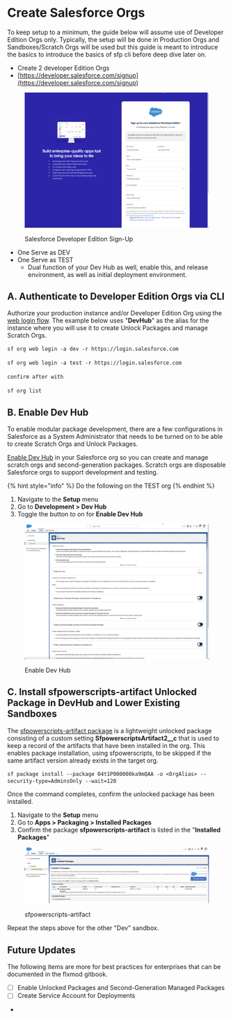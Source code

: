 # Create Salesforce Orgs

To keep setup to a minimum, the guide below will assume use of Developer Edition Orgs only. Typically, the setup will be done in Production Orgs and Sandboxes/Scratch Orgs will be used but this guide is meant to introduce the basics to introduce the basics of sfp cli before deep dive later on.

* Create 2 developer Edition Orgs
* [https://developer.salesforce.com/signup](https://developer.salesforce.com/signup)

<figure><img src="../.gitbook/assets/image (4).png" alt=""><figcaption><p>Salesforce Developer Edition Sign-Up</p></figcaption></figure>







* One Serve as DEV
* One Serve as TEST
  * Dual function of your Dev Hub as well, enable this, and release environment, as well as initial deployment environment.



## A. Authenticate to Developer Edition Orgs via CLI

Authorize your production instance and/or Developer Edition Org using the [web login flow](https://developer.salesforce.com/docs/atlas.en-us.sfdx\_cli\_reference.meta/sfdx\_cli\_reference/cli\_reference\_auth\_web.htm). The example below uses "**DevHub**" as the alias for the instance where you will use it to create Unlock Packages and manage Scratch Orgs.

```
sf org web login -a dev -r https://login.salesforce.com

sf org web login -a test -r https://login.salesforce.com

confirm after with

sf org list
```

## B. Enable Dev Hub

To enable modular package development, there are a few configurations in Salesforce as a System Administrator that needs to be turned on to be able to create Scratch Orgs and Unlock Packages.

[Enable Dev Hub](https://developer.salesforce.com/docs/atlas.en-us.sfdx\_dev.meta/sfdx\_dev/sfdx\_setup\_enable\_devhub.htm) in your Salesforce org so you can create and manage scratch orgs and second-generation packages. Scratch orgs are disposable Salesforce orgs to support development and testing.

{% hint style="info" %}
Do the following on the TEST org
{% endhint %}

1. Navigate to the **Setup** menu
2. Go to **Development > Dev Hub**
3. Toggle the button to on for **Enable Dev Hub**

<figure><img src="../.gitbook/assets/image (6).png" alt=""><figcaption><p>Enable Dev Hub</p></figcaption></figure>

## C. Install sfpowerscripts-artifact Unlocked Package in DevHub and Lower Existing Sandboxes

The [sfpowerscripts-artifact package](https://github.com/dxatscale/sfpowerscripts-artifact) is a lightweight unlocked package consisting of a custom setting **SfpowerscriptsArtifact2\_\_c** that is used to keep a record of the artifacts that have been installed in the org. This enables package installation, using sfpowerscripts, to be skipped if the same artifact version already exists in the target org.

```
sf package install --package 04t1P000000ka9mQAA -o <OrgAlias> --security-type=AdminsOnly --wait=120
```

Once the command completes, confirm the unlocked package has been installed.

1. Navigate to the **Setup** menu
2. Go to **Apps > Packaging > Installed Packages**
3. Confirm the package **sfpowerscripts-artifact** is listed in the "**Installed Packages**"

<figure><img src="../.gitbook/assets/image (7).png" alt=""><figcaption><p>sfpowerscripts-artifact </p></figcaption></figure>

Repeat the steps above for the other "Dev" sandbox.

## Future Updates

The following items are more for best practices for enterprises that can be documented in the flxmod gitbook.&#x20;

* [ ] Enable Unlocked Packages and Second-Generation Managed Packages
* [ ] Create Service Account for Deployments
*



